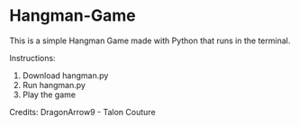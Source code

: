 # Hangman-Game
This is a simple Hangman Game made with Python that runs in the terminal.

Instructions:
1. Download hangman.py
2. Run hangman.py
3. Play the game

Credits:
DragonArrow9 - Talon Couture

